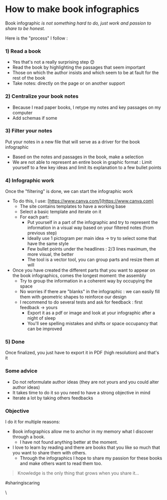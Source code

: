 # How to make book infographics

Book infographic _is not something hard to do, just work and passion to share to be honest._

Here is the "process" I follow :

### 1) Read a book

* Yes that's not a really surprising step 😊
* Read the book by highlighting the passages that seem important
* Those on which the author insists and which seem to be at fault for the rest of the book
* Take notes: directly on the page or on another support

### 2) Centralize your book notes

* Because I read paper books, I retype my notes and key passages on my computer
* Add schemas if some

### 3) Filter your notes

Put your notes in a new file that will serve as a driver for the book infographic

* Based on the notes and passages in the book, make a selection
* We are not able to represent an entire book in graphic format : Limit yourself to a few key ideas and limit its explanation to a few bullet points

### 4) Infographic work

Once the "filtering" is done, we can start the infographic work

* To do this, I use: [https://www.canva.com/](https://www.canva.com)
  * The site contains templates to have a working base
  * Select a basic template and iterate on it
  * For each part:&#x20;
    * Put yourself in a part of the infographic and try to represent the information in a visual way based on your filtered notes (from previous step)
    * Ideally use 1 pictogram per main idea -> try to select some that have the same style
    * Few bullet points under the headlines : 2/3 lines maximum, the more visual, the better
    * The tool is a vector tool, you can group parts and resize them at will
* Once you have created the different parts that you want to appear on the book infographics, comes the longest moment: the assembly
  * Try to group the information in a coherent way by occupying the space
  * No worries if there are "blanks" in the infographic : we can easily fill them with geometric shapes to reinforce our design
  * I recommend to do several tests and ask for feedback : first feedback -> yours
    * Export it as a pdf or image and look at your infographic after a night of sleep
    * You'll see spelling mistakes and shifts or space occupancy that can be improved

### 5) Done

Once finalized, you just have to export it in PDF (high resolution) and that's it

### Some advice

* Do not reformulate author ideas (they are not yours and you could alter author ideas)
* It takes time to do it so you need to have a strong objective in mind
* Iterate a lot by taking others feedbacks

### Objective

I do it for multiple reasons:

* Book infographics allow me to anchor in my memory what I discover through a book.&#x20;
  * I have not found anything better at the moment.
* I love to learn by reading and there are books that you like so much that you want to share them with others.&#x20;
  * Through the infographics I hope to share my passion for these books and make others want to read them too.

> Knowledge is the only thing that grows when you share it...

\#sharingiscaring

\
